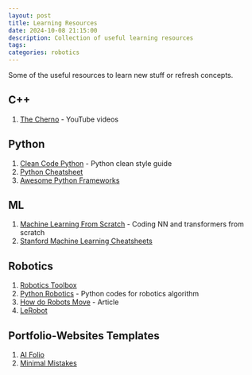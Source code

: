 ```yaml
---
layout: post
title: Learning Resources
date: 2024-10-08 21:15:00
description: Collection of useful learning resources
tags:
categories: robotics
---
```


Some of the useful resources to learn new stuff or refresh concepts.

## C++
1. [The Cherno](https://www.youtube.com/playlist?list=PLlrATfBNZ98dudnM48yfGUldqGD0S4FFb) - YouTube videos

## Python
1. [Clean Code Python](https://github.com/zedr/clean-code-python) - Python clean style guide
2. [Python Cheatsheet](https://github.com/gto76/python-cheatsheet)
3. [Awesome Python Frameworks](https://github.com/vinta/awesome-python)

## ML
1. [Machine Learning From Scratch](https://github.com/DorsaRoh/Machine-Learning) - Coding NN and transformers from scratch
2. [Stanford Machine Learning Cheatsheets](https://github.com/afshinea/stanford-cs-229-machine-learning)

## Robotics
1. [Robotics Toolbox](https://github.com/petercorke/robotics-toolbox-python)
2. [Python Robotics](https://github.com/AtsushiSakai/PythonRobotics) - Python codes for robotics algorithm
3. [How do Robots Move](https://roboticseabass.com/2024/06/30/how-do-robot-manipulators-move/#aioseo-degrees-of-freedom-and-actuation) - Article
4. [LeRobot](https://github.com/huggingface/lerobot)

## Portfolio-Websites Templates
1. [AI Folio](https://github.com/alshedivat/al-folio)
2. [Minimal Mistakes](https://mmistakes.github.io/minimal-mistakes/)
